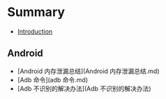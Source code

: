 # Summary

* [Introduction](README.md)

## Android

* [Android 内存泄漏总结](Android 内存泄漏总结.md)
* [Adb 命令](adb 命令.md)
* [Adb 不识别的解决办法](Adb 不识别的解决办法)


